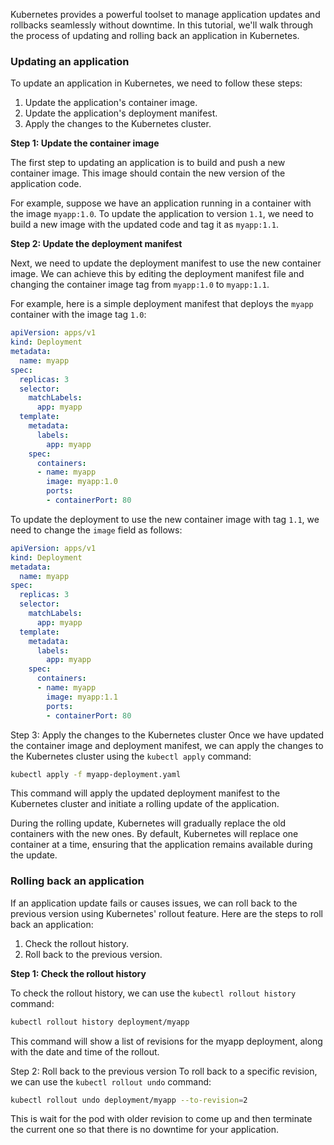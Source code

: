 Kubernetes provides a powerful toolset to manage application updates and rollbacks seamlessly without downtime. In this tutorial, we'll walk through the process of updating and rolling back an application in Kubernetes.

### Updating an application
To update an application in Kubernetes, we need to follow these steps:

1. Update the application's container image.
2. Update the application's deployment manifest.
3. Apply the changes to the Kubernetes cluster.

**Step 1: Update the container image**

The first step to updating an application is to build and push a new container image. This image should contain the new version of the application code.

For example, suppose we have an application running in a container with the image `myapp:1.0`. To update the application to version `1.1`, we need to build a new image with the updated code and tag it as `myapp:1.1`.

**Step 2: Update the deployment manifest**

Next, we need to update the deployment manifest to use the new container image. We can achieve this by editing the deployment manifest file and changing the container image tag from `myapp:1.0` to `myapp:1.1`.

For example, here is a simple deployment manifest that deploys the `myapp` container with the image tag `1.0`:

```yaml
apiVersion: apps/v1
kind: Deployment
metadata:
  name: myapp
spec:
  replicas: 3
  selector:
    matchLabels:
      app: myapp
  template:
    metadata:
      labels:
        app: myapp
    spec:
      containers:
      - name: myapp
        image: myapp:1.0
        ports:
        - containerPort: 80
```

To update the deployment to use the new container image with tag `1.1`, we need to change the `image` field as follows:

```yaml
apiVersion: apps/v1
kind: Deployment
metadata:
  name: myapp
spec:
  replicas: 3
  selector:
    matchLabels:
      app: myapp
  template:
    metadata:
      labels:
        app: myapp
    spec:
      containers:
      - name: myapp
        image: myapp:1.1
        ports:
        - containerPort: 80
```

Step 3: Apply the changes to the Kubernetes cluster
Once we have updated the container image and deployment manifest, we can apply the changes to the Kubernetes cluster using the `kubectl apply` command:

```bash
kubectl apply -f myapp-deployment.yaml
```

This command will apply the updated deployment manifest to the Kubernetes cluster and initiate a rolling update of the application.

During the rolling update, Kubernetes will gradually replace the old containers with the new ones. By default, Kubernetes will replace one container at a time, ensuring that the application remains available during the update.

### Rolling back an application

If an application update fails or causes issues, we can roll back to the previous version using Kubernetes' rollout feature. Here are the steps to roll back an application:

1. Check the rollout history.
2. Roll back to the previous version.

**Step 1: Check the rollout history**

To check the rollout history, we can use the `kubectl rollout history` command:

```bash
kubectl rollout history deployment/myapp
```

This command will show a list of revisions for the myapp deployment, along with the date and time of the rollout.

Step 2: Roll back to the previous version
To roll back to a specific revision, we can use the `kubectl rollout undo` command:

```bash
kubectl rollout undo deployment/myapp --to-revision=2
```

This is wait for the pod with older revision to come up and then terminate the current one so that there is no downtime for your application.
